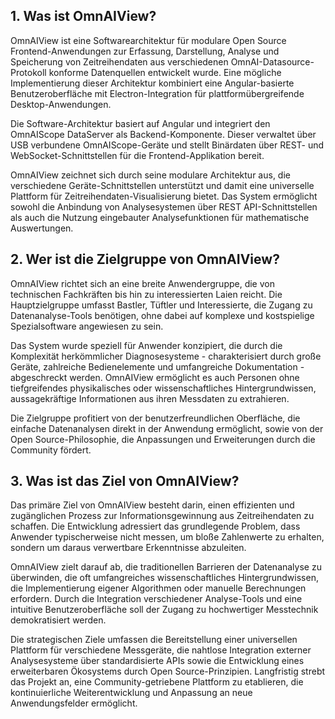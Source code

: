 ## 1. Was ist OmnAIView?

OmnAIView ist eine Softwarearchitektur für modulare Open Source Frontend-Anwendungen zur Erfassung, Darstellung, Analyse und Speicherung von Zeitreihendaten aus verschiedenen OmnAI-Datasource-Protokoll konforme Datenquellen entwickelt wurde.
Eine mögliche Implementierung dieser Architektur kombiniert eine Angular-basierte Benutzeroberfläche mit Electron-Integration für plattformübergreifende Desktop-Anwendungen.

Die Software-Architektur basiert auf Angular  und integriert den OmnAIScope DataServer als Backend-Komponente. 
Dieser verwaltet über USB verbundene OmnAIScope-Geräte und stellt Binärdaten über REST- und WebSocket-Schnittstellen für die Frontend-Applikation bereit.

OmnAIView zeichnet sich durch seine modulare Architektur aus, die verschiedene Geräte-Schnittstellen unterstützt und damit eine universelle Plattform für Zeitreihendaten-Visualisierung bietet.
Das System ermöglicht sowohl die Anbindung von Analysesystemen über REST API-Schnittstellen als auch die Nutzung eingebauter Analysefunktionen für mathematische Auswertungen.

## 2. Wer ist die Zielgruppe von OmnAIView?

OmnAIView richtet sich an eine breite Anwendergruppe, die von technischen Fachkräften bis hin zu interessierten Laien reicht. 
Die Hauptzielgruppe umfasst Bastler, Tüftler und Interessierte, die Zugang zu Datenanalyse-Tools benötigen, ohne dabei auf komplexe und kostspielige Spezialsoftware angewiesen zu sein.

Das System wurde speziell für Anwender konzipiert, die durch die Komplexität herkömmlicher Diagnosesysteme - charakterisiert durch große Geräte, zahlreiche Bedienelemente und umfangreiche Dokumentation - abgeschreckt werden.
OmnAIView ermöglicht es auch Personen ohne tiefgreifendes physikalisches oder wissenschaftliches Hintergrundwissen, aussagekräftige Informationen aus ihren Messdaten zu extrahieren.

Die Zielgruppe profitiert von der benutzerfreundlichen Oberfläche, die einfache Datenanalysen direkt in der Anwendung ermöglicht, sowie von der Open Source-Philosophie, die Anpassungen und Erweiterungen durch die Community fördert.

## 3. Was ist das Ziel von OmnAIView?

Das primäre Ziel von OmnAIView besteht darin, einen effizienten und zugänglichen Prozess zur Informationsgewinnung aus Zeitreihendaten zu schaffen.
Die Entwicklung adressiert das grundlegende Problem, dass Anwender typischerweise nicht messen, um bloße Zahlenwerte zu erhalten, sondern um daraus verwertbare Erkenntnisse abzuleiten.

OmnAIView zielt darauf ab, die traditionellen Barrieren der Datenanalyse zu überwinden, die oft umfangreiches wissenschaftliches Hintergrundwissen, die Implementierung eigener Algorithmen oder manuelle Berechnungen erfordern.
Durch die Integration verschiedener Analyse-Tools und eine intuitive Benutzeroberfläche soll der Zugang zu hochwertiger Messtechnik demokratisiert werden.

Die strategischen Ziele umfassen die Bereitstellung einer universellen Plattform für verschiedene Messgeräte, die nahtlose Integration externer Analysesysteme über standardisierte APIs sowie die Entwicklung eines erweiterbaren Ökosystems durch Open Source-Prinzipien.
Langfristig strebt das Projekt an, eine Community-getriebene Plattform zu etablieren, die kontinuierliche Weiterentwicklung und Anpassung an neue Anwendungsfelder ermöglicht.
